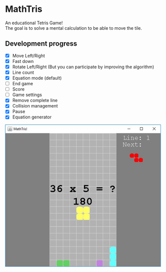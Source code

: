 # MathTris

An educational Tetris Game!  
The goal is to solve a mental calculation to be able to move the tile.

## Development progress

* [x] Move Left/Right
* [x] Fast down
* [x] Rotate Left/Right (But you can participate by improving the algorithm)
* [x] Line count
* [x] Equation mode (default)
* [ ] End game
* [ ] Score
* [ ] Game settings
* [x] Remove complete line
* [x] Collision management
* [x] Pause
* [x] Equation generator

![screenshot.jpg](screenshot.jpg)
